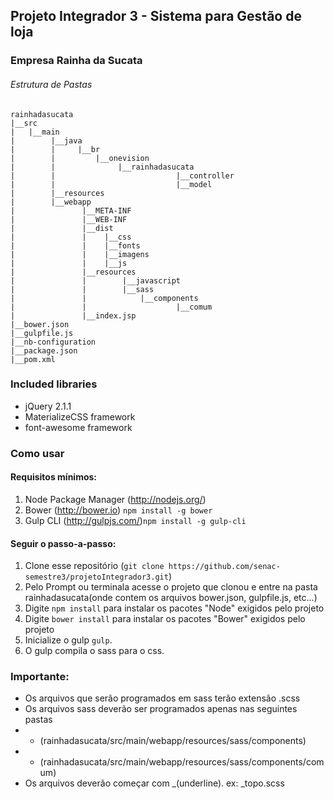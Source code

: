 ## Projeto Integrador 3 - Sistema para Gestão de loja

### Empresa Rainha da Sucata


###### Estrutura de Pastas
```
rainhadasucata
|__src
|   |__main
|        |__java
|        |     |__br
|        |         |__onevision
|        |              |__rainhadasucata
|        |                           |__controller
|        |                           |__model
|        |__resources
|        |__webapp
|               |__META-INF
|               |__WEB-INF
|               |__dist
|               |    |__css
|               |    |__fonts
|               |    |__imagens
|               |    |__js
|               |__resources
|               |        |__javascript
|               |        |__sass
|               |            |__components
|               |                    |__comum
|               |__index.jsp
|__bower.json
|__gulpfile.js
|__nb-configuration
|__package.json
|__pom.xml
```

### Included libraries
- jQuery 2.1.1
- MaterializeCSS framework
- font-awesome framework

### Como usar

#### Requisitos mínimos:

1. Node Package Manager (http://nodejs.org/)
2. Bower (http://bower.io) `npm install -g bower`
3. Gulp CLI (http://gulpjs.com/)`npm install -g gulp-cli`

#### Seguir o passo-a-passo:

1. Clone esse repositório (`git clone https://github.com/senac-semestre3/projetoIntegrador3.git`)
2. Pelo Prompt ou terminala acesse o projeto que clonou e entre na pasta rainhadasucata(onde contem os arquivos bower.json, gulpfile.js, etc...)
3. Digite `npm install` para instalar os pacotes "Node" exigidos pelo projeto
4. Digite `bower install` para instalar os pacotes "Bower" exigidos pelo projeto
5. Inicialize o gulp `gulp`.
6. O gulp compila o sass para o css.

### Importante:
- Os arquivos que serão programados em sass terão extensão .scss
- Os arquivos sass deverão ser programados apenas nas seguintes pastas
- - (rainhadasucata/src/main/webapp/resources/sass/components)
- - (rainhadasucata/src/main/webapp/resources/sass/components/comum)
- Os arquivos deverão começar com _(underline). ex: _topo.scss